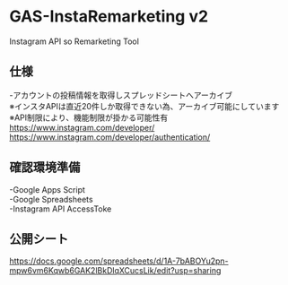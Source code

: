 # GAS-InstaRemarketing v2
Instagram API so Remarketing Tool

## 仕様
-アカウントの投稿情報を取得しスプレッドシートへアーカイブ  
※インスタAPIは直近20件しか取得できない為、アーカイブ可能にしています  
※API制限により、機能制限が掛かる可能性有  
https://www.instagram.com/developer/  
https://www.instagram.com/developer/authentication/

## 確認環境準備
-Google Apps Script  
-Google Spreadsheets  
-Instagram API AccessToke

## 公開シート
https://docs.google.com/spreadsheets/d/1A-7bABOYu2pn-mpw6vm6Kqwb6GAK2lBkDlqXCucsLik/edit?usp=sharing
